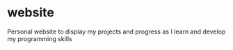 # website
Personal website to display my projects and progress as I learn and develop my programming skills
